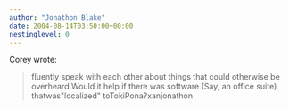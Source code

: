 ```yaml
---
author: "Jonathon Blake"
date: 2004-08-14T03:50:00+00:00
nestinglevel: 0
---
```

Corey wrote:

> fluently speak with each other about things that could otherwise be overheard.Would it help if there was software (Say, an office suite) thatwas"localized" toTokiPona?xanjonathon